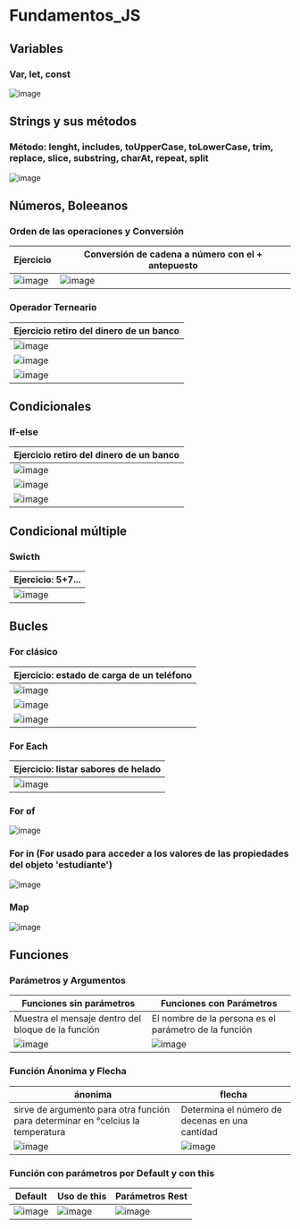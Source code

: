 # Fundamentos_JS
## Variables
### Var, let, const
![image](https://github.com/brittanypallasco2003/Fundamentos_JS/assets/117743650/72b8aef8-caf0-48fb-b519-c25e9d8a4c01)
## Strings y sus métodos
### Método: lenght, includes, toUpperCase, toLowerCase, trim, replace, slice, substring, charAt, repeat, split
![image](https://github.com/brittanypallasco2003/Fundamentos_JS/assets/117743650/d8d83730-8ac8-4aae-b8aa-7adc9324493b)

## Números, Boleeanos
### Orden de las operaciones y Conversión
|Ejercicio|Conversión de cadena a número con el + antepuesto|
|-|-|
|![image](https://github.com/brittanypallasco2003/Fundamentos_JS/assets/117743650/0200cf77-3d9e-4744-9bb6-3537d87f102a)|![image](https://github.com/brittanypallasco2003/Fundamentos_JS/assets/117743650/09df2673-cace-4c53-8ea3-043d38618086)|

### Operador Terneario
|Ejercicio retiro del dinero de un banco|
|-|
|![image](https://github.com/brittanypallasco2003/Fundamentos_JS/assets/117743650/215a0b19-fc15-4080-986a-2d53625c8c2b)|
|![image](https://github.com/brittanypallasco2003/Fundamentos_JS/assets/117743650/a50ee5ea-844a-4f59-98e0-363ba7540208)|
|![image](https://github.com/brittanypallasco2003/Fundamentos_JS/assets/117743650/fb1274cb-468b-4c9b-85e0-4ccf57523eef)|




## Condicionales
### If-else
|Ejercicio retiro del dinero de un banco|
|-|
|![image](https://github.com/brittanypallasco2003/Fundamentos_JS/assets/117743650/215a0b19-fc15-4080-986a-2d53625c8c2b)|
|![image](https://github.com/brittanypallasco2003/Fundamentos_JS/assets/117743650/0fb58eda-fb5a-4428-b515-c45b5ea41bab)|
|![image](https://github.com/brittanypallasco2003/Fundamentos_JS/assets/117743650/4f7ec3f5-58d0-4a5d-bd5e-20f7143d2e38)|

## Condicional múltiple
### Swicth
|Ejercicio: 5+7...|
|-|
|![image](https://github.com/brittanypallasco2003/Fundamentos_JS/assets/117743650/1a348bef-d85f-41a1-8bbb-eff6ce26b742)|

## Bucles
### For clásico
|Ejercicio: estado de carga de un teléfono|
|-|
|![image](https://github.com/brittanypallasco2003/Fundamentos_JS/assets/117743650/01ad7df5-5a76-4bff-b990-65c5fedc17c0)|
|![image](https://github.com/brittanypallasco2003/Fundamentos_JS/assets/117743650/41cb87ad-b873-4fda-95d6-38f64382501e)|
|![image](https://github.com/brittanypallasco2003/Fundamentos_JS/assets/117743650/7a67d998-e8b7-4702-bca4-3b7a13dafaff)|

### For Each
|Ejercicio: listar sabores de helado|
|-|
|![image](https://github.com/brittanypallasco2003/Fundamentos_JS/assets/117743650/53d05c61-b55d-449e-82a5-48c2800cabb7)|

### For of
![image](https://github.com/brittanypallasco2003/Fundamentos_JS/assets/117743650/228ef155-1490-4d21-95a2-bdf7e7276d8e)

### For in (For usado para acceder a los valores de las propiedades del objeto 'estudiante')
![image](https://github.com/brittanypallasco2003/Fundamentos_JS/assets/117743650/da983a0f-b69b-4461-a9f1-840e84f9c404)

### Map
![image](https://github.com/brittanypallasco2003/Fundamentos_JS/assets/117743650/4f7ac29e-08e5-4652-ae46-9fa7a6196ec1)

## Funciones
### Parámetros y Argumentos 
|Funciones sin parámetros|Funciones con Parámetros|
|-|-|
|Muestra el mensaje dentro del bloque de la función|El nombre de la persona es el parámetro de la función|
|![image](https://github.com/brittanypallasco2003/Fundamentos_JS/assets/117743650/e3a47faa-d608-4b22-b6ad-21c73ccd6d5a)|![image](https://github.com/brittanypallasco2003/Fundamentos_JS/assets/117743650/1f41d884-2da4-4a39-9864-865dd12bb5a9)|

### Función Ánonima y Flecha
|ánonima|flecha|
|-|-|
|sirve de argumento para otra función para determinar en °celcius la temperatura|Determina el número de decenas en una cantidad|
|![image](https://github.com/brittanypallasco2003/Fundamentos_JS/assets/117743650/3bcf2561-0b67-442a-8a72-029cf42c94ea)|![image](https://github.com/brittanypallasco2003/Fundamentos_JS/assets/117743650/085f5eba-0ce1-45bf-9545-ef7cf3112f2f)|

### Función con parámetros por Default y con this
|Default|Uso de this|Parámetros Rest|
|-|-|-|
|![image](https://github.com/brittanypallasco2003/Fundamentos_JS/assets/117743650/622a4c94-0f11-40e3-b775-bc8a9ae26d14)|![image](https://github.com/brittanypallasco2003/Fundamentos_JS/assets/117743650/6b850fb2-8612-4a1b-b4a6-adfb9b63e374)|![image](https://github.com/brittanypallasco2003/Fundamentos_JS/assets/117743650/bac427de-0566-4ec3-b807-af6f425aa97f)|


















